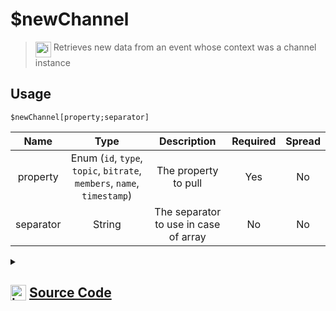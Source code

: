 # $newChannel
> <img align="top" src="https://upload.wikimedia.org/wikipedia/commons/thumb/e/e4/Infobox_info_icon.svg/160px-Infobox_info_icon.svg.png?20150409153300" alt="image" width="25" height="auto"> Retrieves new data from an event whose context was a channel instance
## Usage
```
$newChannel[property;separator]
```
| Name | Type | Description | Required | Spread
| :---: | :---: | :---: | :---: | :---: |
property | Enum (`id`, `type`, `topic`, `bitrate`, `members`, `name`, `timestamp`) | The property to pull | Yes | No
separator | String | The separator to use in case of array | No | No
<details>
<summary>
    
## <img align="top" src="https://cdn4.iconfinder.com/data/icons/iconsimple-logotypes/512/github-512.png" alt="image" width="25" height="auto">  [Source Code](https://github.com/tryforge/ForgeScript-V2/blob/main/src/native/newChannel.ts)
    
</summary>
    
```ts
import { ChannelProperties, ChannelProperty } from "../properties/channel"
import { ArgType, NativeFunction, Return } from "../structures"

export default new NativeFunction({
    name: "$newChannel",
    version: "1.0.0",
    description: "Retrieves new data from an event whose context was a channel instance",
    brackets: true,
    unwrap: true,
    args: [
        {
            name: "property",
            description: "The property to pull",
            rest: false,
            type: ArgType.Enum,
            enum: ChannelProperty,
            required: true,
        },
        {
            name: "separator",
            description: "The separator to use in case of array",
            rest: false,
            type: ArgType.String,
        },
    ],
    execute(ctx, [prop, sep]) {
        return this.success(ChannelProperties[prop](ctx.states?.channel?.new, sep))
    },
})

```
    
</details>